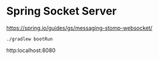# Spring Socket Server
https://spring.io/guides/gs/messaging-stomp-websocket/

```
./gradlew bootRun
```

http:localhost:8080


